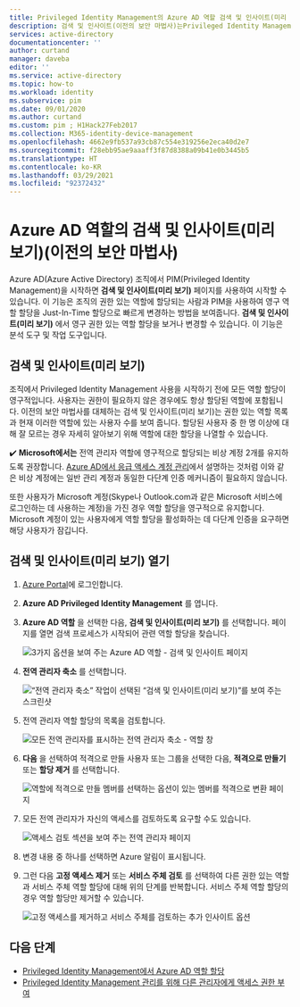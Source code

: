 ```yaml
---
title: Privileged Identity Management의 Azure AD 역할 검색 및 인사이트(미리 보기)(이전의 보안 마법사) - Azure Active Directory
description: 검색 및 인사이트(이전의 보안 마법사)는Privileged Identity Management를 사용하여 영구 Azure AD 역할 할당을 Just-In-Time 할당으로 변환하도록 지원합니다.
services: active-directory
documentationcenter: ''
author: curtand
manager: daveba
editor: ''
ms.service: active-directory
ms.topic: how-to
ms.workload: identity
ms.subservice: pim
ms.date: 09/01/2020
ms.author: curtand
ms.custom: pim ; H1Hack27Feb2017
ms.collection: M365-identity-device-management
ms.openlocfilehash: 4662e9fb537a93cb87c554e319256e2eca40d2e7
ms.sourcegitcommit: f28ebb95ae9aaaff3f87d8388a09b41e0b3445b5
ms.translationtype: HT
ms.contentlocale: ko-KR
ms.lasthandoff: 03/29/2021
ms.locfileid: "92372432"
---
```

# <a name="discovery-and-insights-preview-for-azure-ad-roles-formerly-security-wizard"></a>Azure AD 역할의 검색 및 인사이트(미리 보기)(이전의 보안 마법사)

Azure AD(Azure Active Directory) 조직에서 PIM(Privileged Identity Management)을 시작하면 **검색 및 인사이트(미리 보기)** 페이지를 사용하여 시작할 수 있습니다. 이 기능은 조직의 권한 있는 역할에 할당되는 사람과 PIM을 사용하여 영구 역할 할당을 Just-In-Time 할당으로 빠르게 변경하는 방법을 보여줍니다. **검색 및 인사이트(미리 보기)** 에서 영구 권한 있는 역할 할당을 보거나 변경할 수 있습니다. 이 기능은 분석 도구 및 작업 도구입니다.

## <a name="discovery-and-insights-preview"></a>검색 및 인사이트(미리 보기)

조직에서 Privileged Identity Management 사용을 시작하기 전에 모든 역할 할당이 영구적입니다. 사용자는 권한이 필요하지 않은 경우에도 항상 할당된 역할에 포함됩니다. 이전의 보안 마법사를 대체하는 검색 및 인사이트(미리 보기)는 권한 있는 역할 목록과 현재 이러한 역할에 있는 사용자 수를 보여 줍니다. 할당된 사용자 중 한 명 이상에 대해 잘 모르는 경우 자세히 알아보기 위해 역할에 대한 할당을 나열할 수 있습니다.

:heavy_check_mark: **Microsoft에서는** 전역 관리자 역할에 영구적으로 할당되는 비상 계정 2개를 유지하도록 권장합니다. [Azure AD에서 응급 액세스 계정 관리](../roles/security-emergency-access.md)에서 설명하는 것처럼 이와 같은 비상 계정에는 일반 관리 계정과 동일한 다단계 인증 메커니즘이 필요하지 않습니다.

또한 사용자가 Microsoft 계정(Skype나 Outlook.com과 같은 Microsoft 서비스에 로그인하는 데 사용하는 계정)을 가진 경우 역할 할당을 영구적으로 유지합니다. Microsoft 계정이 있는 사용자에게 역할 할당을 활성화하는 데 다단계 인증을 요구하면 해당 사용자가 잠깁니다.

## <a name="open-discovery-and-insights-preview"></a>검색 및 인사이트(미리 보기) 열기

1. [Azure Portal](https://portal.azure.com/)에 로그인합니다.

1. **Azure AD Privileged Identity Management** 를 엽니다.

1. **Azure AD 역할** 을 선택한 다음, **검색 및 인사이트(미리 보기)** 를 선택합니다. 페이지를 열면 검색 프로세스가 시작되어 관련 역할 할당을 찾습니다.

    ![3가지 옵션을 보여 주는 Azure AD 역할 - 검색 및 인사이트 페이지](./media/pim-security-wizard/new-preview-link.png)

1. **전역 관리자 축소** 를 선택합니다.

    ![“전역 관리자 축소” 작업이 선택된 “검색 및 인사이트(미리 보기)”를 보여 주는 스크린샷](./media/pim-security-wizard/new-preview-page.png)

1. 전역 관리자 역할 할당의 목록을 검토합니다.

    ![모든 전역 관리자를 표시하는 전역 관리자 축소 - 역할 창](./media/pim-security-wizard/new-global-administrator-list.png)

1. **다음** 을 선택하여 적격으로 만들 사용자 또는 그룹을 선택한 다음, **적격으로 만들기** 또는 **할당 제거** 를 선택합니다.

    ![역할에 적격으로 만들 멤버를 선택하는 옵션이 있는 멤버를 적격으로 변환 페이지](./media/pim-security-wizard/new-global-administrator-buttons.png)

1. 모든 전역 관리자가 자신의 액세스를 검토하도록 요구할 수도 있습니다.

    ![액세스 검토 섹션을 보여 주는 전역 관리자 페이지](./media/pim-security-wizard/new-global-administrator-access-review.png)

1. 변경 내용 중 하나를 선택하면 Azure 알림이 표시됩니다.

1. 그런 다음 **고정 액세스 제거** 또는 **서비스 주체 검토** 를 선택하여 다른 권한 있는 역할과 서비스 주체 역할 할당에 대해 위의 단계를 반복합니다. 서비스 주체 역할 할당의 경우 역할 할당만 제거할 수 있습니다.

    ![고정 액세스를 제거하고 서비스 주체를 검토하는 추가 인사이트 옵션 ](./media/pim-security-wizard/new-preview-page-service-principals.png)

## <a name="next-steps"></a>다음 단계

- [Privileged Identity Management에서 Azure AD 역할 할당](pim-how-to-add-role-to-user.md)
- [Privileged Identity Management 관리를 위해 다른 관리자에게 액세스 권한 부여](pim-how-to-give-access-to-pim.md)
